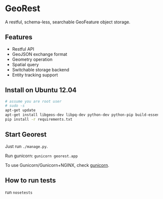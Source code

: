 # GeoRest

A restful, schema-less, searchable GeoFeature object storage.

## Features

- Restful API
- GeoJSON exchange format
- Geometry operation
- Spatial query
- Switchable storage backend
- Entity tracking support

## Install on Ubuntu 12.04

```sh
# assume you are root user
# sudo -s
apt-get update
apt-get install libgeos-dev libpq-dev python-dev python-pip build-essential g++ 
pip install -r requirements.txt
```

## Start Georest

Just run `./manage.py`.

Run gunicorn: `gunicorn georest.app`

To use Gunicorn/Gunicorn+NGINX, check
[gunicorn](http://gunicorn.org/#deployment).

## How to run tests

run `nosetests`
